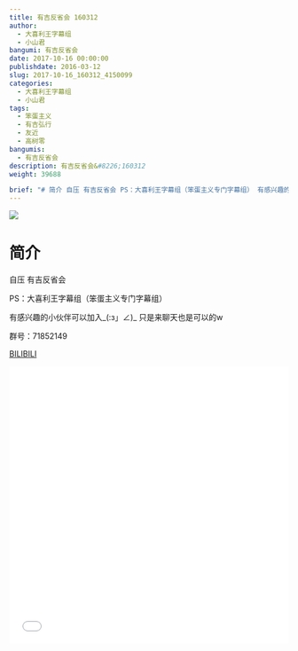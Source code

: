 ```yaml
---
title: 有吉反省会 160312
author: 
  - 大喜利王字幕组
  - 小山君
bangumi: 有吉反省会
date: 2017-10-16 00:00:00
publishdate: 2016-03-12
slug: 2017-10-16_160312_4150099
categories: 
  - 大喜利王字幕组
  - 小山君
tags: 
  - 笨蛋主义
  - 有吉弘行
  - 友近
  - 高树零
bangumis: 
  - 有吉反省会
description: 有吉反省会&#8226;160312
weight: 39688

brief: "# 简介 自压 有吉反省会 PS：大喜利王字幕组（笨蛋主义专门字幕组） 有感兴趣的小伙伴可以加入_(:з」∠)_ 只是来聊天也是可以的w 群号：71852149"
---
```


![](https://i.imgur.com/7aCSuNt.jpg)

# 简介  
自压 有吉反省会 


PS：大喜利王字幕组（笨蛋主义专门字幕组） 


有感兴趣的小伙伴可以加入_(:з」∠)_  只是来聊天也是可以的w


群号：71852149

  [BILIBILI](https://www.bilibili.com/video/av4150099/)


<div class="vcontainer">  <iframe class='video' src="//www.bilibili.com/blackboard/player.html?aid=4150099" width="100%" height="500" frameborder="0" allowfullscreen="allowfullscreen"></iframe></div>
